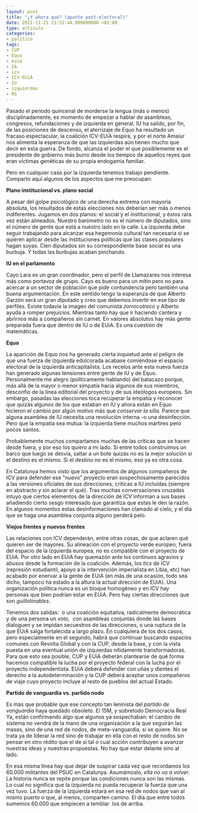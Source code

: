 ```yaml
---
layout: post
title: "¿Y ahora qué? (apunte post-electoral)"
date: 2011-11-21 21:52:44.000000000 +01:00
type: articulo
categories:
- política
tags:
- CUP
- Equo
- euia
- IA
- icv
- ICV-EUiA
- IU
- izquierdas
- RG
---
```

<p>Pasado el periodo quincenal de morderse la lengua (más o menos) disciplinadamente, es momento de empezar a hablar de asambleas, congresos, refundaciones y de izquierda en general. IU ha salido, por fin, de las posiciones de descenso, el aterrizaje de Equo ha resultado un fracaso espectacular, la coalición ICV-EUiA respira, y por el norte Amaiur nos alimenta la esperanza de que las izquierdas aún tienen mucho que decir en esta guerra. De fondo, alcanza el poder el que posiblemente es el presidente de gobierno más burro desde los tiempos de aquellos reyes que eran víctimas genéticas de su propia endogamia familiar.</p>
<p>Pero en cualquier caso por la izquierda tenemos trabajo pendiente. Comparto aquí algunos de los aspectos que me preocupan:</p>
<p><strong>Plano institucional vs. plano social</strong></p>
<p>A pesar del golpe psicológico de una derecha extrema con mayoría absoluta, los resultados de estas elecciones nos deberían ser más o menos indiferentes. Jugamos en dos planos: el social y el institucional, y éstos rara vez están alineados. Nuestro barómetro no es el número de diputados, sino el número de gente que está a nuestro lado en la calle. La izquierda debe seguir trabajando para alcanzar esa hegemonía cultural tan necesaria si se quieren aplicar desde las instituciones políticas que las clases populares hagan suyas. Cien diputados sin su correspondiente base social es una burbuja. Y todas las burbujas acaban pinchando.</p>
<p><strong>IU en el parlamento</strong></p>
<p>Cayo Lara es un gran coordinador, pero el perfil de Llamazares nos interesa más como portavoz de grupo. Cayo es bueno para un mitin pero no para acercar a un sector de población que pide contundencia pero también una buena argumentación. En este sentido tengo la esperanza de que Alberto Garzón será un gran diputado y creo que debemos invertir en ese tipo de perfiles. Existe todavía la imagen del comunista <em>zorrocotroco</em> y Alberto ayuda a romper prejuicios. Mientras tanto hay que ir haciendo cantera y abrirnos más a compañeros sin carnet. En valores absolutos hay más gente preparada fuera que dentro de IU o de EUiA. Es una cuestión de matemáticas.</p>
<p><strong>Equo</strong></p>
<p>La aparición de Equo nos ha generado cierta inquietud ante el peligro de que una fuerza de izquierda edulcorada acabase comiéndose el espacio electoral de la izquierda anticapitalista. Los recelos ante esta nueva fuerza han generado algunas tensiones entre gente de IU y de Equo. Personalmente me alegro (políticamente hablando) del batacazo porque, más allá de la mayor o menor simpatía hacia algunos de sus miembros, desconfio de la linea editorial del proyecto y de sus ideólogos europeos. Sin embargo, pasadas las elecciones toca recuperar la empatía y reconocer que quizás algunos de los que estaban en IU y ahora están en Equo hicieron el cambio por algún motivo más que <em>conservar la silla.</em> Parece que alguna asamblea de IU necesita una revolución interna -o una desinfección. Pero que la empatía sea mutua: la izquierda tiene muchos mártires pero pocos santos.</p>
<p>Probablemente muchos compartamos muchas de las críticas que se hacen desde fuera, y por eso los quiero a mi lado. Si entre todos construímos un barco que luego se desvía, saltar a un bote quizás no es la mejor solución si el destino es el mismo. Si el destino no es el mismo, eso ya es otra cosa.</p>
<p>En Catalunya hemos visto que los argumentos de algunos compañeros de ICV para defender ese "nuevo" proyecto eran sospechosamente parecidos a las versiones oficiales de sus direcciones; criticas a IU incluídas (siempre en abstracto y sin aclarar el qué). Tras muchas conversaciones cruzadas intuyo que ciertos elementos de la dirección de ICV informan a sus bases añadiendo cierto sesgo interesado que garantiza que estas le den la razón. En algunos momentos estas desinformaciones han clamado al cielo, y el día que se haga una asamblea conjunta alguno perderá pelo.</p>
<p><strong>Viejos frentes y nuevos frentes</strong></p>
<p>Las relaciones con ICV dependerán, entre otras cosas, de que aclaren qué quieren ser de mayores. Su alineación con el proyecto verde europeo, fuera del espacio de la izquierda europea, no es compatible con el proyecto de EUiA. Por otro lado en EUiA hay quemazón ante los continuos agravios y abusos desde la formación de la coalición. Además, los <em>tics</em> de ICV (represión estudiantil, apoyo a la intervención imperialista en Libia, etc) han acabado por enervar a la gente de EUiA (en más de una ocasión, todo sea dicho, tampoco ha estado a la altura la actual dirección de EUiA). Una organización política nunca es un bloque homogéneo y en ICV hay personas que bien podrían estar en EUiA. Pero hay ciertas direcciones que son <em>guillotinables</em>.</p>
<p>Tenemos dos salidas:  o una coalición equitativa, radicalmente democrática y de una persona un voto,  con asambleas conjuntas donde las bases dialoguen y se impidan secuestros de las direcciones, o una ruptura de la que EUiA salga fortalecida a largo plazo. En cualquiera de los dos casos, pero especialmente en el segundo, habrá que continuar buscando espacios comunes con Revolta Global y con la CUP, desde la base, y con la vista puesta en una eventual unión de izquierdas nítidamente transformadoras. Para que esto sea posible, CUP y EUiA deberán plantearse de qué forma hacemos compatible la lucha por el proyecto federal con la lucha por el proyecto independentista. EUiA deberá defender con uñas y dientes el derecho a la autodeterminación y la CUP deberá aceptar unos compañeros de viaje cuyo proyecto incluye al resto de pueblos del actual Estado.</p>
<p><strong>Partido de vanguardia vs. partido nodo</strong></p>
<p>Es más que probable que ese concepto tan leninista del <em>partido de vanguardia</em> haya quedado obsoleto. El 15M, y sobretodo Democracia Real Ya, están confirmando algo que algunos ya sospechaban: el cambio de sistema no vendrá de la mano de una organización a la que seguirán las masas, sino de una red de nodos, de meta-vanguardia, si se quiere. No se trata ya de liderar la red sino de trabajar en ella con el resto de nodos sin pensar en otro rédito que el de si tal o cual acción contribuyen a avanzar nuestras ideas y nuestras propuestas. No hay que estar delante sino al lado.</p>
<p>En esa misma línea hay que dejar de suspirar cada vez que recordamos los 60.000 militantes del PSUC en Catalunya. Asumámoslo, <em>ella no va a volver</em>. La historia nunca se repite porque las condiciones nunca son las mismas. Lo cual no significa que la izquierda no pueda recuperar la fuerza que una vez tuvo. La fuerza de la izquierda estará en esa red de nodos que van al mismo puerto o que, al menos, comparten camino. El día que entre todos sumemos 60.000 que empiecen a temblar  los de arriba.</p>
<p><strong> </strong></p>
